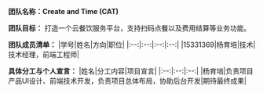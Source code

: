 **团队名称：Create and Time (CAT)**

**团队目标：** 打造一个云餐饮服务平台，支持扫码点餐以及费用结算等业务功能。

**团队成员清单：**
|学号|姓名|方向|职位|
|:--:|:--:|:--:|:--:|
|15331369|杨育培|技术|技术经理，前端工程师|

**具体分工与个人宣言：**
|姓名|分工内容|项目宣言|
|:--:|:--:|:--:|
|杨育培|负责项目产品UI设计、前端技术开发，负责项目总体布局，协助后台开发|期待最终成果|




